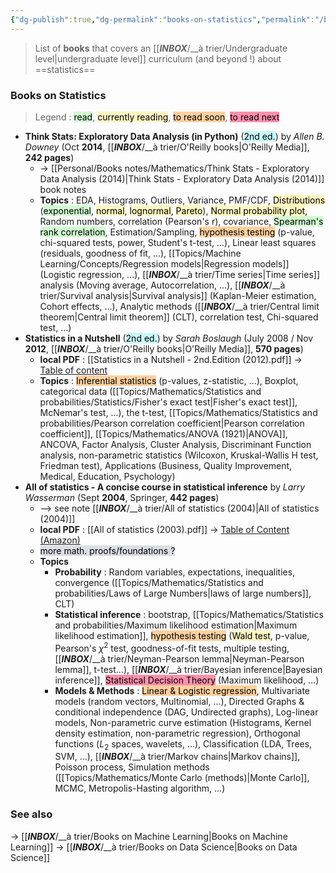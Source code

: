 ```yaml
---
{"dg-publish":true,"dg-permalink":"books-on-statistics","permalink":"/books-on-statistics/","dgHomeLink":true,"dgPassFrontmatter":false}
---
```



> List of **books** that covers an [[___INBOX___/__à trier/Undergraduate level|undergraduate level]] curriculum (and beyond !) about ==statistics==

### Books on Statistics
> Legend : <mark style="background: #BBFABBA6;">read</mark>, <mark style="background: #FFF3A3A6;">currently reading</mark>, <mark style="background: #FFB86CA6;">to read soon</mark>, <mark style="background: #FF5582A6;">to read next</mark>

- **Think Stats: Exploratory Data Analysis (in Python)** (<mark style="background: #ABF7F7A6;">2nd ed.</mark>) by *Allen B. Downey* (Oct **2014**, [[___INBOX___/__à trier/O'Reilly books|O'Reilly Media]], **242 pages**)
	- -> [[Personal/Books notes/Mathematics/Think Stats - Exploratory Data Analysis (2014)|Think Stats - Exploratory Data Analysis (2014)]] book notes
	- **Topics** : EDA, Histograms, Outliers, Variance, PMF/CDF, <mark style="background: #FFF3A3A6;">Distributions</mark> (<mark style="background: #BBFABBA6;">exponential</mark>, <mark style="background: #FFF3A3A6;">normal</mark>, <mark style="background: #FFF3A3A6;">lognormal</mark>, <mark style="background: #FFF3A3A6;">Pareto</mark>), <mark style="background: #FFF3A3A6;">Normal probability plot</mark>, Random numbers, correlation (Pearson's r), covariance, <mark style="background: #BBFABBA6;">Spearman's rank correlation</mark>, Estimation/Sampling, <mark style="background: #FFB86CA6;">hypothesis testing</mark> (p-value, chi-squared tests, power, Student's t-test, ...), Linear least squares (residuals, goodness of fit, ...), [[Topics/Machine Learning/Concepts/Regression models|Regression models]] (Logistic regression, ...), [[___INBOX___/__à trier/Time series|Time series]] analysis (Moving average, Autocorrelation, ...), [[___INBOX___/__à trier/Survival analysis|Survival analysis]] (Kaplan-Meier estimation, Cohort effects, ...), Analytic methods ([[___INBOX___/__à trier/Central limit theorem|Central limit theorem]] (CLT), correlation test, Chi-squared test, ...)
- **Statistics in a Nutshell** (<mark style="background: #ABF7F7A6;">2nd ed.</mark>) by *Sarah Boslaugh* (July 2008 / Nov **2012**, [[___INBOX___/__à trier/O'Reilly books|O'Reilly Media]], **570 pages**)
	- **local PDF** : [[Statistics in a Nutshell - 2nd.Edition (2012).pdf]] -> [Table of content](https://www.oreilly.com/library/view/statistics-in-a/9781449361129/)
	- **Topics** : <mark style="background: #FFB86CA6;">Inferential statistics</mark> (p-values, z-statistic, ...), Boxplot, categorical data ([[Topics/Mathematics/Statistics and probabilities/Statistics/Fisher's exact test|Fisher's exact test]], McNemar's test, ...), the t-test, [[Topics/Mathematics/Statistics and probabilities/Pearson correlation coefficient|Pearson correlation coefficient]], [[Topics/Mathematics/ANOVA (1921)|ANOVA]], ANCOVA, Factor Analysis, Cluster Analysis, Discriminant Function analysis, non-parametric statistics (Wilcoxon, Kruskal-Wallis H test, Friedman test), Applications (Business, Quality Improvement, Medical, Education, Psychology)
- **All of statistics - A concise course in statistical inference** by *Larry Wasserman* (Sept **2004**, Springer, **442 pages**)
	- --> see note [[___INBOX___/__à trier/All of statistics (2004)|All of statistics (2004)]]
	- **local PDF** : [[All of statistics (2003).pdf]] -> [Table of Content (Amazon)](https://www.amazon.fr/All-Statistics-Concise-Statistical-Inference/dp/0387402721)
	- <mark style="background: #CACFD9A6;">more math. proofs/foundations ?</mark>
	- **Topics**
		- **Probability** : Random variables, expectations, inequalities, convergence ([[Topics/Mathematics/Statistics and probabilities/Laws of Large Numbers|laws of large numbers]], CLT)
		- **Statistical inference** : bootstrap, [[Topics/Mathematics/Statistics and probabilities/Maximum likelihood estimation|Maximum likelihood estimation]], <mark style="background: #FFB86CA6;">hypothesis testing</mark> (<mark style="background: #FFF3A3A6;">Wald test</mark>, p-value, Pearson's $\chi^2$ test, goodness-of-fit tests, multiple testing, [[___INBOX___/__à trier/Neyman-Pearson lemma|Neyman-Pearson lemma]], t-test...), [[___INBOX___/__à trier/Bayesian inference|Bayesian inference]], <mark style="background: #FF5582A6;">Statistical Decision Theory</mark> (Maximum likelihood, ...)
		- **Models & Methods** : <mark style="background: #FFB86CA6;">Linear & Logistic regression</mark>, Multivariate models (random vectors, Multinomial, ...), Directed Graphs & conditional independence (DAG, Undirected graphs), Log-linear models, Non-parametric curve estimation (Histograms, Kernel density estimation, non-parametric regression), Orthogonal functions ($L_2$ spaces, wavelets, ...), Classification (LDA, Trees, SVM, ...), [[___INBOX___/__à trier/Markov chains|Markov chains]], Poisson process, Simulation methods ([[Topics/Mathematics/Monte Carlo (methods)|Monte Carlo]], MCMC, Metropolis-Hasting algorithm, ...)

### See also
-> [[___INBOX___/__à trier/Books on Machine Learning|Books on Machine Learning]]
-> [[___INBOX___/__à trier/Books on Data Science|Books on Data Science]]
